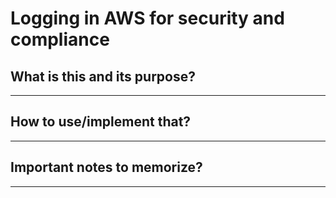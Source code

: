 # Logging in AWS for security and compliance

## What is this and its purpose?

---

## How to use/implement that?

---

## Important notes to memorize?

---
